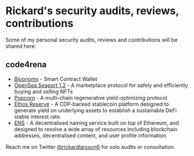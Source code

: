 # Rickard's security audits, reviews, contributions
Some of my personal security audits, reviews and contributions will be shared here:
## code4rena
- [Biconomy](https://github.com/rickardlarsson22/audits/tree/main/%23biconomy-jan04) - Smart Contract Wallet
- [OpenSea Seaport 1.2](https://github.com/rickardlarsson22/audits/tree/main/%23opensea-seaport-jan13) - A marketplace protocol for safely and efficiently buying and selling NFTs
- [Popcorn](https://github.com/rickardlarsson22/audits/blob/main/Popcorn-security-review.md) - A multi-chain regenerative yield-optimizing protocol
- [Ethos Reserve](https://github.com/rickardlarsson22/audits/blob/main/Ethos-security-review.md) - A CDP-backed stablecoin platform designed to generate yield on underlying assets to establish a sustainable DeFi stable interest rate.
- [ENS](https://github.com/rickardlarsson22/audits/blob/main/ENS-security-review.md) - A decentralised naming service built on top of Ethereum, and designed to resolve a wide array of resources including blockchain addresses, decentralised content, and user profile information.

Reach me on Twitter [@rickardlarsson6](https://twitter.com/rickardlarsson6) for solo audits or consultation.  
